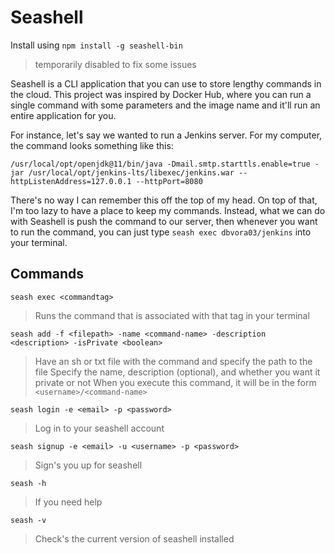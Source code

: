 # Seashell

Install using `npm install -g seashell-bin`
> temporarily disabled to fix some issues

Seashell is a CLI application that you can use to store lengthy commands in the cloud. This project was inspired by Docker Hub, where you can run a single command with some parameters and the image name and it'll run an entire application for you.

For instance, let's say we wanted to run a Jenkins server. For my computer, the command looks something like this:
```
/usr/local/opt/openjdk@11/bin/java -Dmail.smtp.starttls.enable=true -jar /usr/local/opt/jenkins-lts/libexec/jenkins.war --httpListenAddress=127.0.0.1 --httpPort=8080
```
There's no way I can remember this off the top of my head. On top of that, I'm too lazy to have a place to keep my commands. 
Instead, what we can do with Seashell is push the command to our server, then whenever you want to run the command, you can just type `seash exec dbvora03/jenkins` into your terminal.



## Commands

`seash exec <commandtag>`
> Runs the command that is associated with that tag in your terminal

`seash add -f <filepath> -name <command-name> -description <description> -isPrivate <boolean>`
> Have an sh or txt file with the command and specify the path to the file
> Specify the name, description (optional), and whether you want it private or not
> When you execute this command, it will be in the form `<username>/<command-name>`

`seash login -e <email> -p <password>`
> Log in to your seashell account

`seash signup -e <email> -u <username> -p <password>`
> Sign's you up for seashell

`seash -h`
> If you need help

`seash -v`
> Check's the current version of seashell installed


